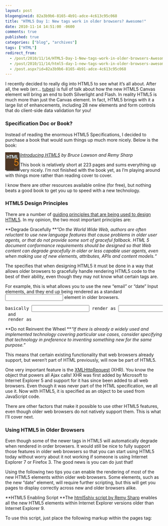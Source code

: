 ```yaml
---
layout: post
blogengineid: 82a3b9b6-8165-4b91-adce-4c613c95c068
title: "HTML5 Day 1: New tags work in older browsers? Awesome!"
date: 2010-11-14 14:51:00 -0600
comments: true
published: true
categories: ["blog", "archives"]
tags: ["HTML"]
redirect_from: 
  - /post/2010/11/14/HTML5-Day-1-New-tags-work-in-older-browsers-Awesome
  - /post/2010/11/14/html5-day-1-new-tags-work-in-older-browsers-awesome
  - /post.aspx?id=82a3b9b6-8165-4b91-adce-4c613c95c068
---
```

<!-- more -->

I recently decided to really dig into HTML5 to see what it&rsquo;s all about. After all, the web (err... <a title="Ted Stevens: Series of Tubes" href="http://www.youtube.com/watch?v=f99PcP0aFNE">tubes</a>) is full of talk about how the new HTML5 Canvas element will bring an end to both Silverlight and Flash. In reality HTML5 is much more than just the Canvas element. In fact, HTML5 brings with it a large list of enhancements, including 28 new elements and form controls that do client-side data validation for you!
<h3>Specification Doc or Book?</h3>

Instead of reading the enormous HTML5 Specifications, I decided to purchase a book that would sum things up much more nicely. Below is the book:

<img style="background-image: none; padding-left: 0px; padding-right: 0px; display: inline; float: left; padding-top: 0px; border-width: 0px;" title="IntoHtml5SharpLawson" src="/images/posts/IntoHtml5SharpLawson.jpg" alt="IntoHtml5SharpLawson" width="48" height="61" align="left" border="0" />*<a href="http://amzn.to/2acBCG7" target="_blank">Introducing HTML5</a> 
by Bruce Lawson and Remy Sharp*

This book is relatively short at 223 pages and sums everything up very nicely. I&rsquo;m not finished with the book yet, as I&rsquo;m playing around with things more rather than reading cover to cover.

I know there are other resources available online (for free), but nothing beats a good book to get you up to speed with a new technology.
<h3>HTML5 Design Principles</h3>

There are a number of <a title="HTML Design Principles" href="http://www.w3.org/TR/html-design-principles/" target="_blank">guiding principles that are being used to design HTML5</a>. In my opinion, the two most important principles are:

**Degrade Gracefully 
***&rdquo;On the World Wide Web, authors are often reluctant to use new language features that cause problems in older user agents, or that do not provide some sort of graceful fallback. HTML 5 document conformance requirements should be designed so that Web content can degrade gracefully in older or less capable user agents, even when making use of new elements, attributes, APIs and content models.&ldquo;*

The specifies that when designing HTML5 it must be done in a way that allows older browsers to gracefully handle rendering HTML5 code to the best of their ability, even though they may not know what certain tags are.

For example, this is what allows you to use the new &ldquo;email&rdquo; or &ldquo;date&rdquo; Input elements, and they end up being rendered as a standard <input type=&rsquo;text&rsquo;/> element in older browsers.
<pre class="brush: xml; first-line: 1; tab-size: 4; toolbar: false; ">basically <input type="email"/> render as <input type="text"/> and
<article></article> and <section></section> render as <span></span></pre>

**Do not Reinvent the Wheel 
***&ldquo;If there is already a widely used and implemented technology covering particular use cases, consider specifying that technology in preference to inventing something new for the same purpose.&rdquo;*

This means that certain existing functionality that web browsers already support, but weren&rsquo;t part of HTML previously, will now be part of HTML5.

One very important feature is the <a href="http://en.wikipedia.org/wiki/XMLHttpRequest" target="_blank">XMLHttpRequest</a> (XHR). You know the object that powers all Ajax calls! XHR was first added by Microsoft to Internet Explorer 5 and support for it has since been added to all web browsers. Even though it was never part of the HTML specification, we all use it. Now with HTML5, it is specified as an object to be used from JavaScript code.

There are other factors that make it possible to use other HTML5 features, even though older web browsers do not natively support them. This is what I&rsquo;ll cover next.
<h3>Using HTML5 in Older Browsers</h3>

Even though some of the newer tags in HTML5 will automatically degrade when rendered in order browsers. It would still be nice to fully support those features in older web browsers so that you can start using HTML5 today without worry about it not working if someone is using Internet Explorer 7 or Firefox 3. The good news is you can do just that!

Using the following two tips you can enable the rendering of most of the new HTML5 elements within older web browsers. Some elements, such as the new &ldquo;date&rdquo; element, will require further scripting, but this will get you pages to display correctly across new and older browsers alike.

**HTML5 Enabling Script 
**The <a href="http://code.google.com/p/html5shim/" target="_blank">html5shiv script by Remy Sharp</a> enables all the new HTML5 elements within Internet Explorer versions older than Internet Explorer 9.

To use this script, just place the following markup within the pages <head> tag:
<pre class="brush: xml; first-line: 1; tab-size: 4; toolbar: false; "><!--[if lt IE 9]>
<script src="http://html5shim.googlecode.com/svn/trunk/html5.js"></script>
<![endif]--></pre>

This is a conditional comment that tells Internet Explorer version older than version 9 to include the html5shiv script. Firefox and other browsers will correctly ignore this script include since they don&rsquo;t require it in order to render the HTML5 elements.

Here&rsquo;s an article by John Resig that explains how this script works: <a title="http://ejohn.org/blog/html5-shiv/" href="http://ejohn.org/blog/html5-shiv/">http://ejohn.org/blog/html5-shiv/</a>

**HTML5 Reset Stylesheet 
**Even though the older web browsers don&rsquo;t natively know how to style the new HTML5 elements, you can include a simple stylesheet in your pages that will tell it how.
<pre class="brush: xml; first-line: 1; tab-size: 4; toolbar: false; "><link href="http://html5resetcss.googlecode.com/files/html5reset-1.6.1.css"
    rel="Stylesheet"
    type="text/css" /></pre>

Just add the above stylesheet link to your pages before you include your own CSS stylesheets and it will explicitly tell the web browser how to render each of the HTML5 elements.

You can find a little more information about this stylesheet here: 
<a title="http://code.google.com/p/html5resetcss/" href="http://code.google.com/p/html5resetcss/">http://code.google.com/p/html5resetcss/</a> 
and here: 
<a title="http://html5doctor.com/html-5-reset-stylesheet/" href="http://html5doctor.com/html-5-reset-stylesheet/">http://html5doctor.com/html-5-reset-stylesheet/</a>
<h3>Additional Resources</h3>

I really recommend the book &ldquo;Introduction HTML5&rdquo; by Bruce Lawson and Remy Sharp.

If you are looking for additional resources on HTML5, then you should find the following links useful:
<ul>
<li><a href="http://dev.w3.org/html5/spec/" target="_blank">HTML5 &ndash; W3C Working Draft 9 November 2010</a></li>
<li><a title="http://html5doctor.com/" href="http://html5doctor.com/">http://html5doctor.com/</a></li>
</ul>
<h3>Conclusion</h3>

I&rsquo;m really liking the new additions to HTML5, and it&rsquo;s awesome that you can still use them in older browsers with only a little help.

I plan on continuing this series for a little while, and will post links to subsequent articles below as they are posted.
<ul>
<li><a href="/post/2010/11/15/HTML5-Day-2-Upgrade-ASPNET-MVC-2-Site-Template-to-HTML5.aspx">Day 2: Upgrade ASP.NET MVC 2 Site Template to HTML5</a></li>
<li><a href="/post/2010/11/16/HTML5-Day-3-Detecting-HTML5-Support-via-JavaScript.aspx">Day 3: Detecting HTML5 Support via JavaScript</a></li>
<li><a href="/post/2010/11/17/HTML5-Day-4-Add-DropDown-Menu-ASPNET-MVC-HTML5-Template-using-CSS-and-jQuery.aspx">Day 4: Add Drop Down Menu to ASP.NET MVC HTML5 Template using CSS and jQuery</a></li>
<li><a href="/post/2010/11/18/HTML5-Day-5-New-Date-Input-Type.aspx">Day 5: New Date Input Type <input type=date /></a></li>
<li><a href="/post/2010/11/22/HTML5-Day-6-New-Range-Input-Type-3cinput-type3drange-3e.aspx">Day 6: New Range Input Type <input type=range /></a></li>
</ul>

